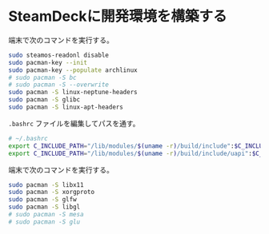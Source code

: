 # SteamDeckに開発環境を構築する

端末で次のコマンドを実行する。

```sh
sudo steamos-readonl disable
sudo pacman-key --init
sudo pacman-key --populate archlinux
# sudo pacman -S bc
# sudo pacman -S --overwrite
sudo pacman -S linux-neptune-headers
sudo pacman -S glibc
sudo pacman -S linux-apt-headers
```

`.bashrc` ファイルを編集してパスを通す。

```sh
# ~/.bashrc
export C_INCLUDE_PATH="/lib/modules/$(uname -r)/build/include":$C_INCLUDE_PATH
export C_INCLUDE_PATH="/lib/modules/$(uname -r)/build/include/uapi":$C_INCLUDE_PATH
```

端末で次のコマンドを実行する。

```sh
sudo pacman -S libx11
sudo pacman -S xorgproto
sudo pacman -S glfw
sudo pacman -S libgl
# sudo pacman -S mesa
# sudo pacman -S glu
```